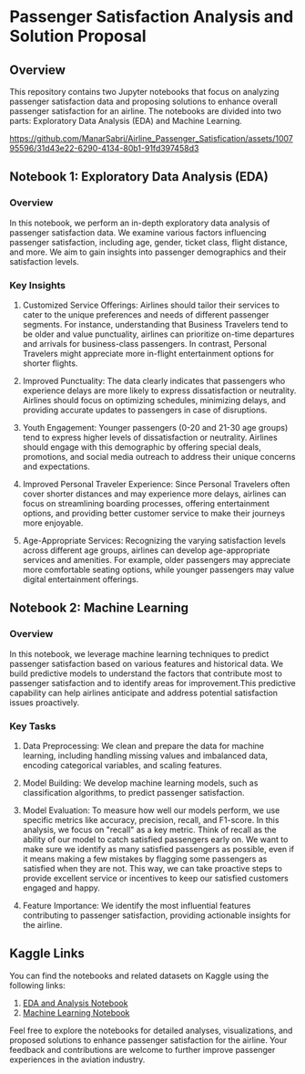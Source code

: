 # Passenger Satisfaction Analysis and Solution Proposal

## Overview

This repository contains two Jupyter notebooks that focus on analyzing passenger satisfaction data and proposing solutions to enhance overall passenger satisfaction for an airline. The notebooks are divided into two parts: Exploratory Data Analysis (EDA) and Machine Learning.

https://github.com/ManarSabri/Airline_Passenger_Satisfication/assets/100795596/31d43e22-6290-4134-80b1-91fd397458d3



## Notebook 1: Exploratory Data Analysis (EDA)

### Overview
In this notebook, we perform an in-depth exploratory data analysis of passenger satisfaction data. We examine various factors influencing passenger satisfaction, including age, gender, ticket class, flight distance, and more. We aim to gain insights into passenger demographics and their satisfaction levels.

### Key Insights
1. Customized Service Offerings: Airlines should tailor their services to cater to the unique preferences and needs of different passenger segments. For instance, understanding that Business Travelers tend to be older and value punctuality, airlines can prioritize on-time departures and arrivals for business-class passengers. In contrast, Personal Travelers might appreciate more in-flight entertainment options for shorter flights.

2. Improved Punctuality: The data clearly indicates that passengers who experience delays are more likely to express dissatisfaction or neutrality. Airlines should focus on optimizing schedules, minimizing delays, and providing accurate updates to passengers in case of disruptions.

3. Youth Engagement: Younger passengers (0-20 and 21-30 age groups) tend to express higher levels of dissatisfaction or neutrality. Airlines should engage with this demographic by offering special deals, promotions, and social media outreach to address their unique concerns and expectations.

4. Improved Personal Traveler Experience: Since Personal Travelers often cover shorter distances and may experience more delays, airlines can focus on streamlining boarding processes, offering entertainment options, and providing better customer service to make their journeys more enjoyable.

5. Age-Appropriate Services: Recognizing the varying satisfaction levels across different age groups, airlines can develop age-appropriate services and amenities. For example, older passengers may appreciate more comfortable seating options, while younger passengers may value digital entertainment offerings.

## Notebook 2: Machine Learning

### Overview
In this notebook, we leverage machine learning techniques to predict passenger satisfaction based on various features and historical data. We build predictive models to understand the factors that contribute most to passenger satisfaction and to identify areas for improvement.This predictive capability can help airlines anticipate and address potential satisfaction issues proactively.

### Key Tasks
1. Data Preprocessing: We clean and prepare the data for machine learning, including handling missing values and imbalanced data, encoding categorical variables, and scaling features.

2. Model Building: We develop machine learning models, such as classification algorithms, to predict passenger satisfaction.

3. Model Evaluation: To measure how well our models perform, we use specific metrics like accuracy, precision, recall, and F1-score. In this analysis, we focus on "recall" as a key metric. Think of recall as the ability of our model to catch satisfied passengers early on. We want to make sure we identify as many satisfied passengers as possible, even if it means making a few mistakes by flagging some passengers as satisfied when they are not. This way, we can take proactive steps to provide excellent service or incentives to keep our satisfied customers engaged and happy.

4. Feature Importance: We identify the most influential features contributing to passenger satisfaction, providing actionable insights for the airline.

## Kaggle Links
You can find the notebooks and related datasets on Kaggle using the following links:

1. [EDA and Analysis Notebook](https://www.kaggle.com/code/mennatullahelsahy/airline-passenger-satisfaction-part-i-eda/notebook)
2. [Machine Learning Notebook](https://www.kaggle.com/code/mennatullahelsahy/airline-passenger-part-ii-cleaning-modeling/notebook)

Feel free to explore the notebooks for detailed analyses, visualizations, and proposed solutions to enhance passenger satisfaction for the airline. Your feedback and contributions are welcome to further improve passenger experiences in the aviation industry.
